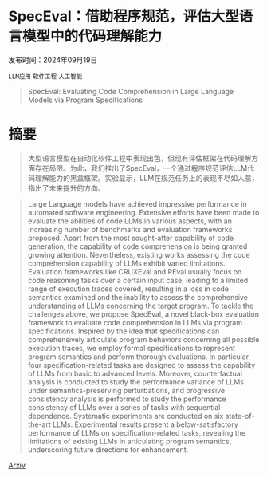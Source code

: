 # SpecEval：借助程序规范，评估大型语言模型中的代码理解能力

发布时间：2024年09月19日

`LLM应用` `软件工程` `人工智能`

> SpecEval: Evaluating Code Comprehension in Large Language Models via Program Specifications

# 摘要

> 大型语言模型在自动化软件工程中表现出色，但现有评估框架在代码理解方面存在局限。为此，我们推出了SpecEval，一个通过程序规范评估LLM代码理解能力的黑盒框架。实验显示，LLM在规范任务上的表现不尽如人意，指出了未来提升的方向。

> Large Language models have achieved impressive performance in automated software engineering. Extensive efforts have been made to evaluate the abilities of code LLMs in various aspects, with an increasing number of benchmarks and evaluation frameworks proposed. Apart from the most sought-after capability of code generation, the capability of code comprehension is being granted growing attention. Nevertheless, existing works assessing the code comprehension capability of LLMs exhibit varied limitations. Evaluation frameworks like CRUXEval and REval usually focus on code reasoning tasks over a certain input case, leading to a limited range of execution traces covered, resulting in a loss in code semantics examined and the inability to assess the comprehensive understanding of LLMs concerning the target program. To tackle the challenges above, we propose SpecEval, a novel black-box evaluation framework to evaluate code comprehension in LLMs via program specifications. Inspired by the idea that specifications can comprehensively articulate program behaviors concerning all possible execution traces, we employ formal specifications to represent program semantics and perform thorough evaluations. In particular, four specification-related tasks are designed to assess the capability of LLMs from basic to advanced levels. Moreover, counterfactual analysis is conducted to study the performance variance of LLMs under semantics-preserving perturbations, and progressive consistency analysis is performed to study the performance consistency of LLMs over a series of tasks with sequential dependence. Systematic experiments are conducted on six state-of-the-art LLMs. Experimental results present a below-satisfactory performance of LLMs on specification-related tasks, revealing the limitations of existing LLMs in articulating program semantics, underscoring future directions for enhancement.

[Arxiv](https://arxiv.org/abs/2409.12866)